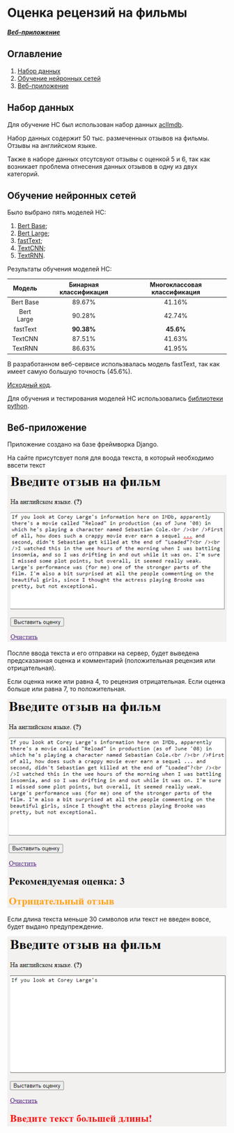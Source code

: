 # Оценка рецензий на фильмы

***[Веб-приложение](http://90.188.95.219:8000/)***

## Оглавление

1.	[Набор данных](#набор-данных)
2.	[Обучение нейронных сетей](#обучение-нейронных-сетей)
3.	[Веб-приложение](#веб-приложение)

## Набор данных

Для обучение НС был использован набор данных [aclImdb](https://github.com/gizenmtl/IMDB-Sentiment-Analysis-and-Text-Classification/tree/master/aclImdb).

Набор данных содержит 50 тыс. размеченных отзывов на фильмы. Отзывы на английском языке.

Также в наборе данных отсутсвуют отзывы с оценкой 5 и 6, так как возникает проблема отнесения данных отзывов в одну из двух категорий.

## Обучение нейронных сетей

Было выбрано пять моделей НС:

1.	[Bert Base](https://arxiv.org/abs/1810.04805v2);
2.	[Bert Large](https://arxiv.org/abs/1810.04805v2);
3.	[fastText](https://arxiv.org/abs/1607.01759);
4.	[TextCNN](https://www.aclweb.org/anthology/D14-1181/);
5.	[TextRNN](https://www.ijcai.org/Proceedings/16/Papers/408.pdf).

Результаты обучения моделей НС:

|Модель|Бинарная классификация|Многоклассовая классификация|
|:----:|:---------------------:|:-------------------------:|
|Bert Base|89.67%|41.16%|
|Bert Large|90.28%|42.74%|
|fastText|**90.38%**|**45.6%**|
|TextCNN|87.51%|41.63%|
|TextRNN|86.63%|41.95%|

В разработанном веб-сервисе использвалась модель fastText, так как имеет самую большую точность (45.6%).

[Исходный код](https://github.com/bingjo/FilmReviews/tree/main/Neural%20network%20models).

Для обучения и тестирования моделей НС использовались [библиотеки python](https://github.com/bingjo/FilmReviews/blob/main/Neural%20network%20models/requirements.txt).

## Веб-приложение

Приложение создано на базе фреймворка Django.

На сайте присутсвует поля для воода текста, в который необходимо ввсети текст

![](Images/img1.png)

Послле ввода текста и его отправки на сервер, будет выведена предсказанная оценка и комментарий (положительная рецензия или отрицательная).

Если оценка ниже или равна 4, то рецензия отрицательная. Если оценка больше или равна 7, то положительная.

![](Images/img2.png)

Если длина текста меньше 30 символов или текст не введен вовсе, будет выдано предупреждение.

![](Images/img3.png)
